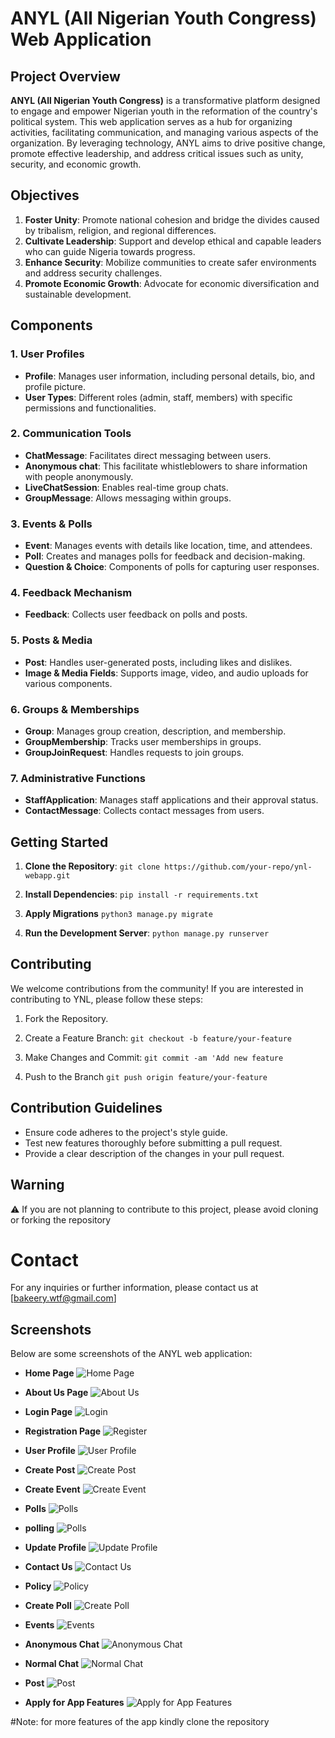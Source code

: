 # ANYL (All Nigerian Youth Congress) Web Application

## Project Overview

**ANYL (All Nigerian Youth Congress)** is a transformative platform designed to engage and empower Nigerian youth in the reformation of the country's political system. This web application serves as a hub for organizing activities, facilitating communication, and managing various aspects of the organization. By leveraging technology, ANYL aims to drive positive change, promote effective leadership, and address critical issues such as unity, security, and economic growth.

## Objectives

1. **Foster Unity**: Promote national cohesion and bridge the divides caused by tribalism, religion, and regional differences.
2. **Cultivate Leadership**: Support and develop ethical and capable leaders who can guide Nigeria towards progress.
3. **Enhance Security**: Mobilize communities to create safer environments and address security challenges.
4. **Promote Economic Growth**: Advocate for economic diversification and sustainable development.

## Components

### 1. **User Profiles**
   - **Profile**: Manages user information, including personal details, bio, and profile picture.
   - **User Types**: Different roles (admin, staff, members) with specific permissions and functionalities.

### 2. **Communication Tools**
   - **ChatMessage**: Facilitates direct messaging between users.
   - **Anonymous chat**: This facilitate whistleblowers to share information with people anonymously.
   - **LiveChatSession**: Enables real-time group chats.
   - **GroupMessage**: Allows messaging within groups.

### 3. **Events & Polls**
   - **Event**: Manages events with details like location, time, and attendees.
   - **Poll**: Creates and manages polls for feedback and decision-making.
   - **Question & Choice**: Components of polls for capturing user responses.

### 4. **Feedback Mechanism**
   - **Feedback**: Collects user feedback on polls and posts.

### 5. **Posts & Media**
   - **Post**: Handles user-generated posts, including likes and dislikes.
   - **Image & Media Fields**: Supports image, video, and audio uploads for various components.

### 6. **Groups & Memberships**
   - **Group**: Manages group creation, description, and membership.
   - **GroupMembership**: Tracks user memberships in groups.
   - **GroupJoinRequest**: Handles requests to join groups.

### 7. **Administrative Functions**
   - **StaffApplication**: Manages staff applications and their approval status.
   - **ContactMessage**: Collects contact messages from users.

## Getting Started

1. **Clone the Repository**: 
   ```git clone https://github.com/your-repo/ynl-webapp.git```

2. **Install Dependencies**:
```pip install -r requirements.txt```

3. **Apply Migrations**
```python3 manage.py migrate```

4. **Run the Development Server**:
```python manage.py runserver```

## Contributing
We welcome contributions from the community! If you are interested in contributing to YNL, please follow these steps:

1. Fork the Repository.
2. Create a Feature Branch:
  ```git checkout -b feature/your-feature```

3. Make Changes and Commit:
```git commit -am 'Add new feature```

4. Push to the Branch
```git push origin feature/your-feature```

## Contribution Guidelines
- Ensure code adheres to the project's style guide.
- Test new features thoroughly before submitting a pull request.
- Provide a clear description of the changes in your pull request.

## Warning
⚠️ If you are not planning to contribute to this project, please avoid cloning or forking the repository

# Contact
For any inquiries or further information, please contact us at [bakeery.wtf@gmail.com]         

## Screenshots

Below are some screenshots of the ANYL web application:

- **Home Page**
  ![Home Page](FireShot/home.png)
  
- **About Us Page**
  ![About Us](FireShot/about-us.png)
  
- **Login Page**
  ![Login](FireShot/login.png)
  
- **Registration Page**
  ![Register](FireShot/register.png)
  
- **User Profile**
  ![User Profile](FireShot/user_profile.png)
  
- **Create Post**
  ![Create Post](FireShot/create_post.png)
  
- **Create Event**
  ![Create Event](FireShot/create_event.png)
  
- **Polls**
  ![Polls](FireShot/poll_lists.png)

- **polling**
  ![Polls](FireShot/give_poll.png)
  
- **Update Profile**
  ![Update Profile](FireShot/update_profile.png)
  
- **Contact Us**
  ![Contact Us](FireShot/contact-us.png)
  
- **Policy**
  ![Policy](FireShot/policy.png)
  
- **Create Poll**
  ![Create Poll](FireShot/create_poll.png)
  
- **Events**
  ![Events](FireShot/events.png)
  
- **Anonymous Chat**
  ![Anonymous Chat](FireShot/anonymous_chat.png)
  
- **Normal Chat**
  ![Normal Chat](FireShot/normalchat.png)
  
- **Post**
  ![Post](FireShot/post.png)
  
- **Apply for App Features**
  ![Apply for App Features](FireShot/apply_for_app_features.png)


#Note: for more features of the app kindly clone the repository
